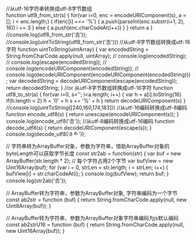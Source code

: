 //从utf-16字符串转换成utf-8字节数组	
function utf8_from_str(s) {
    for(var i=0, enc = encodeURIComponent(s), a = []; i < enc.length;) {
        if(enc[i] === '%') {
            a.push(parseInt(enc.substr(i+1, 2), 16))
            i += 3
        } else {
            a.push(enc.charCodeAt(i++))
        }
    }
    return a
}
//console.log(utf8_from_str('𠮷'));
//console.log(uintToString(utf8_from_str('𠮷')))
//从utf-8字节数组转换成utf-16字符
function uintToString(uintArray) {
    var encodedString = String.fromCharCode.apply(null, uintArray);
//     console.log(encodedString);
//     console.log(escape(encodedString));
//     console.log(encodeURIComponent(encodedString));
//     console.log(decodeURIComponent(encodeURIComponent(encodedString)));
    var decodedString = decodeURIComponent(escape(encodedString));
    return decodedString;
}
//or 从utf-8字节数组转换成utf-16字符
function utf8_to_str(a) {
    for(var i=0, s=''; i<a.length; i++) {
        var h = a[i].toString(16)
        if(h.length < 2) h = '0' + h
        s += '%' + h
    }
    return decodeURIComponent(s)
}
//console.log(uintToString([240,160,174,183]))
//从utf-16编码转换成utf-8编码
function encode_utf8(s) {
  return unescape(encodeURIComponent(s));
}
console.log(encode_utf8('𠮷'));
//从utf-8编码转换成utf-16编码
function decode_utf8(s) {
  return decodeURIComponent(escape(s));
}
console.log(decode_utf8('ð ®·'));

// 字符串转为ArrayBuffer对象，参数为字符串，借助ArrayBuffer对象的byteLength可以获取字节长度
const str2ab = function(str) {
  var buf = new ArrayBuffer(str.length * 2); // 每个字符占用2个字节
  var bufView = new Uint16Array(buf);
  for (var i = 0, strLen = str.length; i < strLen; i++) {
    bufView[i] = str.charCodeAt(i);
  }
  console.log(bufView);
  return buf;
}
console.log(str2ab('𠮷'));

// ArrayBuffer转为字符串，参数为ArrayBuffer对象, 字符串编码为一个字节
const ab2str = function (buf) {
  return String.fromCharCode.apply(null, new Uint8Array(buf));
}

// ArrayBuffer转为字符串，参数为ArrayBuffer对象字符串编码为js默认编码
const ab2strU16 = function (buf) {
  return String.fromCharCode.apply(null, new Uint16Array(buf));
}
